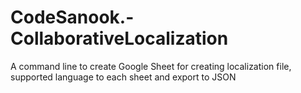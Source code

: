# CodeSanook.-CollaborativeLocalization
A command line to create Google Sheet for creating localization file, supported language to each sheet and export to JSON
